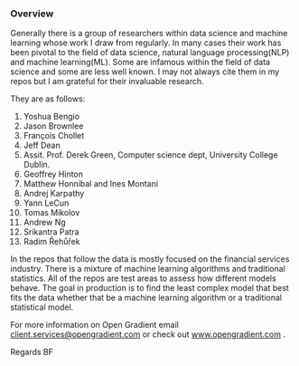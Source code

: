 ### Overview

Generally there is a group of researchers within data science and machine learning whose work I draw from regularly. In many cases their work has been pivotal to the field of data science, natural language processing(NLP) and machine learning(ML). Some are infamous within the field of data science and some are less well known. I may not always cite them in my repos but I am grateful for their invaluable research. 

They are as follows:

1. Yoshua Bengio 
2. Jason Brownlee 
3. François Chollet 
4. Jeff Dean 
5. Assit. Prof. Derek Green, Computer science dept, University College Dublin.
5. Geoffrey Hinton
6. Matthew Honnibal and Ines Montani 
7. Andrej Karpathy 
8. Yann LeCun 
9. Tomas Mikolov 
10. Andrew Ng 
11. Srikantra Patra 
12. Radim Řehůřek 


In the repos that follow the data is mostly focused on the financial services industry. There is a mixture of machine learning algorithms and traditional statistics. All of the repos are test areas to assess how different models behave. The goal in production is to find the least complex model that best fits the data whether that be a machine learning algorithm or a traditional statistical model. 

For more information on Open Gradient email client.services@opengradient.com or check out www.opengradient.com .

Regards
BF

 

